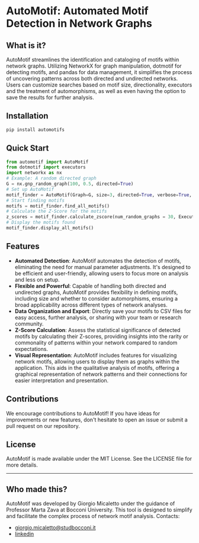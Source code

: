 # AutoMotif: Automated Motif Detection in Network Graphs
## What is it?
AutoMotif streamlines the identification and cataloging of motifs within network graphs. Utilizing NetworkX for graph manipulation, dotmotif for detecting motifs, and pandas for data management, it simplifies the process of uncovering patterns across both directed and undirected networks. Users can customize searches based on motif size, directionality, executors and the treatment of automorphisms, as well as even having the option to save the results for further analysis.

## Installation

```bash
pip install automotifs
```
## Quick Start
```python
from automotif import AutoMotif
from dotmotif import executors
import networkx as nx
# Example: A random directed graph
G = nx.gnp_random_graph(100, 0.5, directed=True)
# Set up AutoMotif
motif_finder = AutoMotif(Graph=G, size=3, directed=True, verbose=True, use_GrandISO = True)
# Start finding motifs
motifs = motif_finder.find_all_motifs()
# Calculate the Z-Score for the motifs
z_scores = motif_finder.calculate_zscore(num_random_graphs = 30, Executor = executors.NetworkXExecutor)
# Display the motifs found
motif_finder.display_all_motifs()
```
## Features
- **Automated Detection**: AutoMotif automates the detection of motifs, eliminating the need for manual parameter adjustments. It's designed to be efficient and user-friendly, allowing users to focus more on analysis and less on setup.
- **Flexible and Powerful**: Capable of handling both directed and undirected graphs, AutoMotif provides flexibility in defining motifs, including size and whether to consider automorphisms, ensuring a broad applicability across different types of network analyses.
- **Data Organization and Export**: Directly save your motifs to CSV files for easy access, further analysis, or sharing with your team or research community.
- **Z-Score Calculation**: Assess the statistical significance of detected motifs by calculating their Z-scores, providing insights into the rarity or commonality of patterns within your network compared to random expectations.
- **Visual Representation**: AutoMotif includes features for visualizing network motifs, allowing users to display them as graphs within the application. This aids in the qualitative analysis of motifs, offering a graphical representation of network patterns and their connections for easier interpretation and presentation.
## Contributions
We encourage contributions to AutoMotif! If you have ideas for improvements or new features, don't hesitate to open an issue or submit a pull request on our repository.
## License
AutoMotif is made available under the MIT License. See the LICENSE file for more details.
***
## Who made this? 
AutoMotif was developed by Giorgio Micaletto under the guidance of Professor Marta Zava at Bocconi University. This tool is designed to simplify and facilitate the complex process of network motif analysis.
Contacts:
- giorgio.micaletto@studbocconi.it
- [linkedin](linkedin.com/in/giorgio-micaletto/)

